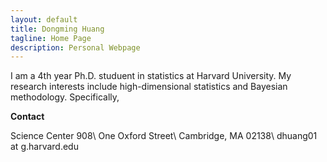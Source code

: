 ```yaml
---
layout: default
title: Dongming Huang
tagline: Home Page
description: Personal Webpage
---
```


I am a 4th year Ph.D. studuent in statistics at Harvard University. My research interests include high-dimensional statistics and Bayesian methodology. Specifically, 

**Contact**

Science Center 908\\
One Oxford Street\\
Cambridge, MA 02138\\
dhuang01 at g.harvard.edu
